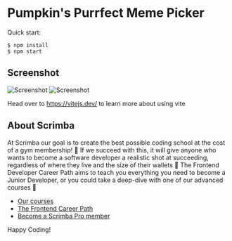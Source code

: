 # Pumpkin's Purrfect Meme Picker

Quick start:

```
$ npm install
$ npm start
````

## Screenshot
![Screenshot](/Module%205/17.%20Pumpkin's%20Purrfect%20Meme%20Picker/screenshot.jpg "Screenshot")
![Screenshot](/Module%205/17.%20Pumpkin's%20Purrfect%20Meme%20Picker/screenshot2.jpg "Screenshot")

Head over to https://vitejs.dev/ to learn more about using vite
## About Scrimba

At Scrimba our goal is to create the best possible coding school at the cost of a gym membership! 💜
If we succeed with this, it will give anyone who wants to become a software developer a realistic shot at succeeding, regardless of where they live and the size of their wallets 🎉
The Frontend Developer Career Path aims to teach you everything you need to become a Junior Developer, or you could take a deep-dive with one of our advanced courses 🚀

- [Our courses](https://scrimba.com/allcourses)
- [The Frontend Career Path](https://scrimba.com/learn/frontend)
- [Become a Scrimba Pro member](https://scrimba.com/pricing)

Happy Coding!
